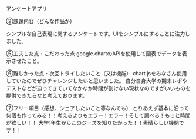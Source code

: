 アンケートアプリ

②課題内容（どんな作品か）

シンプルな自己表現に関するアンケートです。UIをシンプルにすることに注力しました。


⑤工夫した点・こだわった点
google.chartのAPIを使用して図表でデータを表示させたこと。

⑥難しかった点・次回トライしたいこと（又は機能）
chart.jsをみなさん使用していたのでぜひチャレンジしたいと思いました。
自分自身大学の期末レポやテストなどが迫ってきていてなかなか時間が割けない現状なのですがいいものを提供できたらなと考えております。

⑦フリー項目（感想、シェアしたいこと等なんでも）
とりあえず基本に沿って何個も作ってみる！！考えるよりもエラー！エラー！そして調べる！もっと時間が欲しい！！
大学1年生からこのジーズを知りたかった！！素晴らしい機関です！！
